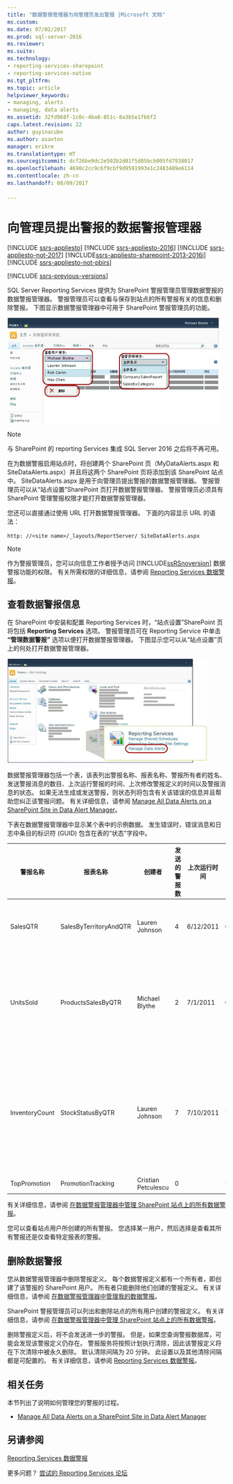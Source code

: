 ```yaml
---
title: "数据警报管理器为向管理员发出警报 |Microsoft 文档"
ms.custom: 
ms.date: 07/02/2017
ms.prod: sql-server-2016
ms.reviewer: 
ms.suite: 
ms.technology:
- reporting-services-sharepoint
- reporting-services-native
ms.tgt_pltfrm: 
ms.topic: article
helpviewer_keywords:
- managing, alerts
- managing, data alerts
ms.assetid: 32fd968f-1c0c-4ba8-851c-8a3b5e1fbbf2
caps.latest.revision: 22
author: guyinacube
ms.author: asaxton
manager: erikre
ms.translationtype: HT
ms.sourcegitcommit: dcf26be9dc2e502b2d01f5d05bcb005fd7938017
ms.openlocfilehash: 4690c2cc9c6f9cbf9d9591993e1c2483489e6114
ms.contentlocale: zh-cn
ms.lasthandoff: 08/09/2017

---
```

# <a name="data-alert-manager-for-alerting-administrators"></a>向管理员提出警报的数据警报管理器

[!INCLUDE [ssrs-appliesto](../includes/ssrs-appliesto.md)] [!INCLUDE [ssrs-appliesto-2016](../includes/ssrs-appliesto-2016.md)] [!INCLUDE [ssrs-appliesto-not-2017](../includes/ssrs-appliesto-not-2017.md)] [!INCLUDE[ssrs-appliesto-sharepoint-2013-2016i](../includes/ssrs-appliesto-sharepoint-2013-2016.md)] [!INCLUDE [ssrs-appliesto-not-pbirs](../includes/ssrs-appliesto-not-pbirs.md)]

[!INCLUDE [ssrs-previous-versions](../includes/ssrs-previous-versions.md)]

SQL Server Reporting Services 提供为 SharePoint 警报管理员管理数据警报的数据警报管理器。 警报管理员可以查看与保存到站点的所有警报有关的信息和删除警报。 下图显示数据警报管理器中可用于 SharePoint 警报管理员的功能。

![SharePoin tsite 管理员警报管理器](../reporting-services/media/rs-alertmanagersite.gif "SharePoint 站点管理员的警报管理器")

> [!NOTE]
> 与 SharePoint 的 reporting Services 集成 SQL Server 2016 之后将不再可用。

 在为数据警报启用站点时，将创建两个 SharePoint 页（MyDataAlerts.aspx 和 SiteDataAlerts.aspx）并且将这两个 SharePoint 页将添加到该 SharePoint 站点中。 SiteDataAlerts.aspx 是用于向管理员提出警报的数据警报管理器。 警报管理员可以从“站点设置”SharePoint 页打开数据警报管理器。 警报管理员必须具有 SharePoint 管理警报权限才能打开数据警报管理器。  
  
 您还可以直接通过使用 URL 打开数据警报管理器。 下面的内容显示 URL 的语法：  
  
 `http: //<site name>/_layouts/ReportServer/ SiteDataAlerts.aspx`  
  
> [!NOTE]  
>  作为警报管理员，您可以向信息工作者授予访问 [!INCLUDE[ssRSnoversion](../includes/ssrsnoversion-md.md)] 数据警报功能的权限。 有关所需权限的详细信息，请参阅 [Reporting Services 数据警报](../reporting-services/reporting-services-data-alerts.md)。  
  
##  <a name="ViewingAlerts"></a> 查看数据警报信息  
 在 SharePoint 中安装和配置 Reporting Services 时，“站点设置”SharePoint 页将包括 **Reporting Services** 选项。 警报管理员可在 Reporting Service 中单击 **“管理数据警报”** 选项以便打开数据警报管理器。 下图显示您可以从“站点设置”页上的何处打开数据警报管理器。  
  
 ![报告的站点设置页的服务部分](../reporting-services/media/rs-sitesettings.gif "Reporting Services 部分中的站点设置页")  
  
 数据警报管理器包括一个表，该表列出警报名称、报表名称、警报所有者的姓名、发送警报消息的数目、上次运行警报的时间、上次修改警报定义的时间以及警报消息的状态。 如果无法生成或发送警报，则状态列将包含有关该错误的信息并且帮助您纠正该警报问题。 有关详细信息，请参阅 [Manage All Data Alerts on a SharePoint Site in Data Alert Manager](../reporting-services/manage-all-data-alerts-on-a-sharepoint-site-in-data-alert-manager.md)。  
  
 下表在数据警报管理器中显示某个表中的示例数据。 发生错误时，错误消息和日志中条目的标识符 (GUID) 包含在表的“状态”字段中。  
  
|警报名称|报表名称|创建者|发送的警报数|上次运行时间|上次修改时间|“状态”|  
|----------------|-----------------|----------------|-----------------|--------------|-------------------|------------|  
|SalesQTR|SalesByTerritoryAndQTR|Lauren Johnson|4|6/12/2011|6/1/2011|最后一个警报已成功运行且已发送。|  
|UnitsSold|ProductsSalesByQTR|Michael Blythe|2|7/1/2011|6/28/2011|已成功运行最后一个警报，但由于数据未发生更改，因此未发送任何警报。|  
|InventoryCount|StockStatusByQTR|Lauren Johnson|7|7/10/2011|7/2/2011|\<错误消息 > 日志文件包含有关错误的详细的信息。 参阅与标识符的日志条目： \<GUID >。|  
|TopPromotion|PromotionTracking|Cristian Petculescu|0||5/23/2011|创建了警报。|  
  
 有关详细信息，请参阅 [在数据警报管理器中管理 SharePoint 站点上的所有数据警报](../reporting-services/manage-all-data-alerts-on-a-sharepoint-site-in-data-alert-manager.md)。  
  
 您可以查看站点用户所创建的所有警报。 您选择某一用户，然后选择是查看其所有警报还是仅查看特定报表的警报。  
  
  
##  <a name="DeleteAlerts"></a> 删除数据警报  
 您从数据警报管理器中删除警报定义。 每个数据警报定义都有一个所有者，即创建了该警报的 SharePoint 用户。 所有者只能删除他们创建的警报定义。 有关详细信息，请参阅 [在数据警报管理器中管理我的数据警报](../reporting-services/manage-my-data-alerts-in-data-alert-manager.md)。  
  
 SharePoint 警报管理员可以列出和删除站点的所有用户创建的警报定义。 有关详细信息，请参阅 [在数据警报管理器中管理 SharePoint 站点上的所有数据警报](../reporting-services/manage-all-data-alerts-on-a-sharepoint-site-in-data-alert-manager.md)。  
  
 删除警报定义后，将不会发送进一步的警报。 但是，如果您查询警报数据库，可能会发现该警报定义仍存在。 警报服务将按照计划执行清除，因此该警报定义将在下次清除中被永久删除。 默认清除间隔为 20 分钟。 此设置以及其他清除间隔都是可配置的。 有关详细信息，请参阅 [Reporting Services 数据警报](../reporting-services/reporting-services-data-alerts.md)。  
  
  
##  <a name="HowTo"></a> 相关任务  
 本节列出了说明如何管理您的警报的过程。  
  
-   [Manage All Data Alerts on a SharePoint Site in Data Alert Manager](../reporting-services/manage-all-data-alerts-on-a-sharepoint-site-in-data-alert-manager.md)  

## <a name="see-also"></a>另请参阅

[Reporting Services 数据警报](../reporting-services/reporting-services-data-alerts.md)  

更多问题？ [尝试的 Reporting Services 论坛](http://go.microsoft.com/fwlink/?LinkId=620231)
